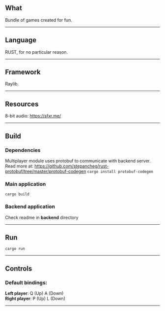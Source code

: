 ## What
Bundle of games created for fun.
***
## Language
RUST, for no particular reason.
***
## Framework
Raylib.
***
## Resources
8-bit audio: https://sfxr.me/
***
## Build
### Dependencies
Multiplayer module uses protobuf to communicate with backend server.
Read more at: https://github.com/stepancheg/rust-protobuf/tree/master/protobuf-codegen
`cargo install protobuf-codegen`

### Main application
`cargo build`

### Backend application
Check readme in **backend** directory 

***
## Run 
`cargo run`
***
## Controls
### Default bindings:  
**Left player**: Q (Up) A (Down)  
**Right player**: P (Up) L (Down)
***
